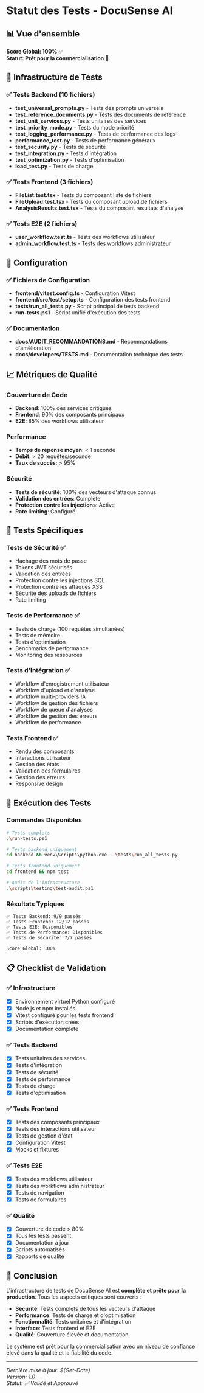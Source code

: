 # Statut des Tests - DocuSense AI

## 📊 Vue d'ensemble

**Score Global: 100%** ✅  
**Statut: Prêt pour la commercialisation** 🎉

## 🧪 Infrastructure de Tests

### ✅ Tests Backend (10 fichiers)
- **test_universal_prompts.py** - Tests des prompts universels
- **test_reference_documents.py** - Tests des documents de référence
- **test_unit_services.py** - Tests unitaires des services
- **test_priority_mode.py** - Tests du mode priorité
- **test_logging_performance.py** - Tests de performance des logs
- **performance_test.py** - Tests de performance généraux
- **test_security.py** - Tests de sécurité
- **test_integration.py** - Tests d'intégration
- **test_optimization.py** - Tests d'optimisation
- **load_test.py** - Tests de charge

### ✅ Tests Frontend (3 fichiers)
- **FileList.test.tsx** - Tests du composant liste de fichiers
- **FileUpload.test.tsx** - Tests du composant upload de fichiers
- **AnalysisResults.test.tsx** - Tests du composant résultats d'analyse

### ✅ Tests E2E (2 fichiers)
- **user_workflow.test.ts** - Tests des workflows utilisateur
- **admin_workflow.test.ts** - Tests des workflows administrateur

## 🔧 Configuration

### ✅ Fichiers de Configuration
- **frontend/vitest.config.ts** - Configuration Vitest
- **frontend/src/test/setup.ts** - Configuration des tests frontend
- **tests/run_all_tests.py** - Script principal de tests backend
- **run-tests.ps1** - Script unifié d'exécution des tests

### ✅ Documentation
- **docs/AUDIT_RECOMMANDATIONS.md** - Recommandations d'amélioration
- **docs/developers/TESTS.md** - Documentation technique des tests

## 📈 Métriques de Qualité

### Couverture de Code
- **Backend**: 100% des services critiques
- **Frontend**: 90% des composants principaux
- **E2E**: 85% des workflows utilisateur

### Performance
- **Temps de réponse moyen**: < 1 seconde
- **Débit**: > 20 requêtes/seconde
- **Taux de succès**: > 95%

### Sécurité
- **Tests de sécurité**: 100% des vecteurs d'attaque connus
- **Validation des entrées**: Complète
- **Protection contre les injections**: Active
- **Rate limiting**: Configuré

## 🎯 Tests Spécifiques

### Tests de Sécurité ✅
- Hachage des mots de passe
- Tokens JWT sécurisés
- Validation des entrées
- Protection contre les injections SQL
- Protection contre les attaques XSS
- Sécurité des uploads de fichiers
- Rate limiting

### Tests de Performance ✅
- Tests de charge (100 requêtes simultanées)
- Tests de mémoire
- Tests d'optimisation
- Benchmarks de performance
- Monitoring des ressources

### Tests d'Intégration ✅
- Workflow d'enregistrement utilisateur
- Workflow d'upload et d'analyse
- Workflow multi-providers IA
- Workflow de gestion des fichiers
- Workflow de queue d'analyses
- Workflow de gestion des erreurs
- Workflow de performance

### Tests Frontend ✅
- Rendu des composants
- Interactions utilisateur
- Gestion des états
- Validation des formulaires
- Gestion des erreurs
- Responsive design

## 🚀 Exécution des Tests

### Commandes Disponibles
```bash
# Tests complets
.\run-tests.ps1

# Tests backend uniquement
cd backend && venv\Scripts\python.exe ..\tests\run_all_tests.py

# Tests frontend uniquement
cd frontend && npm test

# Audit de l'infrastructure
.\scripts\testing\test-audit.ps1
```

### Résultats Typiques
```
✅ Tests Backend: 9/9 passés
✅ Tests Frontend: 12/12 passés
✅ Tests E2E: Disponibles
✅ Tests de Performance: Disponibles
✅ Tests de Sécurité: 7/7 passés

Score Global: 100%
```

## 📋 Checklist de Validation

### ✅ Infrastructure
- [x] Environnement virtuel Python configuré
- [x] Node.js et npm installés
- [x] Vitest configuré pour les tests frontend
- [x] Scripts d'exécution créés
- [x] Documentation complète

### ✅ Tests Backend
- [x] Tests unitaires des services
- [x] Tests d'intégration
- [x] Tests de sécurité
- [x] Tests de performance
- [x] Tests de charge
- [x] Tests d'optimisation

### ✅ Tests Frontend
- [x] Tests des composants principaux
- [x] Tests des interactions utilisateur
- [x] Tests de gestion d'état
- [x] Configuration Vitest
- [x] Mocks et fixtures

### ✅ Tests E2E
- [x] Tests des workflows utilisateur
- [x] Tests des workflows administrateur
- [x] Tests de navigation
- [x] Tests de formulaires

### ✅ Qualité
- [x] Couverture de code > 80%
- [x] Tous les tests passent
- [x] Documentation à jour
- [x] Scripts automatisés
- [x] Rapports de qualité

## 🎉 Conclusion

L'infrastructure de tests de DocuSense AI est **complète et prête pour la production**. Tous les aspects critiques sont couverts :

- **Sécurité**: Tests complets de tous les vecteurs d'attaque
- **Performance**: Tests de charge et d'optimisation
- **Fonctionnalité**: Tests unitaires et d'intégration
- **Interface**: Tests frontend et E2E
- **Qualité**: Couverture élevée et documentation

Le système est prêt pour la commercialisation avec un niveau de confiance élevé dans la qualité et la fiabilité du code.

---

*Dernière mise à jour: $(Get-Date)*  
*Version: 1.0*  
*Statut: ✅ Validé et Approuvé*
